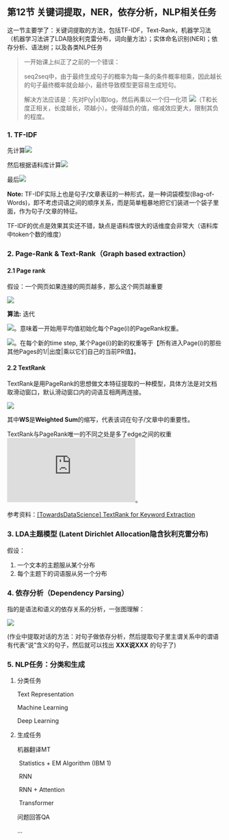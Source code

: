 ## 第12节 关键词提取，NER，依存分析，NLP相关任务

这一节主要学了：关键词提取的方法，包括TF-IDF，Text-Rank，机器学习法（机器学习法讲了LDA隐狄利克雷分布，词向量方法）；实体命名识别(NER)；依存分析、语法树；以及各类NLP任务

> 一开始课上纠正了之前的一个错误：
>
> seq2seq中，由于最终生成句子的概率为每一条的条件概率相乘，因此越长的句子最终概率就会越小，最终导致模型更容易生成短句。
>
> 解决方法应该是：先对P(y|x)取log，然后再乘以一个归一化项 ![](http://latex.codecogs.com/gif.latex?\frac{1}{T^\alpha})（T和长度正相关，长度越长，项越小）。使得越负的值，缩减效应更大，限制其负的程度。



### 1. TF-IDF

先计算![](http://latex.codecogs.com/gif.latex?TermFrequency_{t,d}=\begin{cases}tf_{t,d}=count(t,d)\\tf_{t,d}=log_{10}{count(t,d)+1}\end{cases})

然后根据语料库计算![](http://latex.codecogs.com/gif.latex?InverseDocumentFrequency(IDF)_{t}=log_{10}{\frac{N}{n_{t}}})

最后![](http://latex.codecogs.com/gif.latex?w_{t,d}=TF_{t,d}\times{IDF_t})

**Note:** TF-IDF实际上也是句子/文章表征的一种形式，是一种词袋模型(Bag-of-Words)，即不考虑词语之间的顺序关系，而是简单粗暴地把它们装进一个袋子里面，作为句子/文章的特征。

TF-IDF的优点是效果其实还不错，缺点是语料库很大的话维度会非常大（语料库中token个数的维度）

### 2. Page-Rank & Text-Rank（Graph based extraction）

#### 2.1 Page rank

假设：一个网页如果连接的网页越多，那么这个网页越重要

![](http://uricc.ga/images/2019/12/31/_20191231214446.png)

**算法:** 迭代

![](http://latex.codecogs.com/gif.latex?At\;t=0:PR(p_i,0)=\frac{1}{N})。意味着一开始用平均值初始化每个Page(i)的PageRank权重。

![](http://latex.codecogs.com/gif.latex?At\;each\;time\;step:\;PR(Pi,t+1)=(1-d)+d*\sum_{j\in{In(P_i)}}{\frac{1}{|Out(P_j)|}PR(P_j,t)})。在每个新的time step, 某个Page(i)的新的权重等于【所有进入Page(i)的那些其他Pages的1/|出度|乘以它们自己的当前PR值】。

#### 2.2 TextRank

TextRank是用PageRank的思想做文本特征提取的一种模型，具体方法是对文档取滑动窗口，默认滑动窗口内的词语互相两两连接。

![](http://latex.codecogs.com/gif.latex?WS(V_i)=(1-d)+d*\sum_{j\in{In(V_i)}}{\frac{w_{ji}}{\sum_{V_k\in{Out(V_j)}}{w_{jk}}}WS(V_j)})

其中**WS**是**Weighted Sum**的缩写，代表该词在句子/文章中的重要性。

TextRank与PageRank唯一的不同之处是多了edge之间的权重![](http://latex.codecogs.com/gif.latex?w)。

参考资料：[[TowardsDataScience] TextRank for Keyword Extraction](https://towardsdatascience.com/textrank-for-keyword-extraction-by-python-c0bae21bcec0)

### 3. LDA主题模型 (Latent Dirichlet Allocation隐含狄利克雷分布) 

假设：

1. 一个文本的主题服从某个分布
2. 每个主题下的词语服从另一个分布



### 4. 依存分析（Dependency Parsing）

指的是语法和语义的依存关系的分析，一张图理解：

![](http://uricc.ga/images/2020/01/06/_20200106151459.png)

(作业中提取对话的方法：对句子做依存分析，然后提取句子里主谓关系中的谓语有代表“说”含义的句子，然后就可以找出 **XXX说XXX** 的句子了)



### 5. NLP任务：分类和生成

1. 分类任务

   Text Representation

   Machine Learning

   Deep Learning

2. 生成任务

   机器翻译MT

   ​		Statistics + EM Algorithm (IBM 1)

   ​		RNN

   ​		RNN + Attention

   ​		Transformer

   问题回答QA

   ...
   
   ​		

